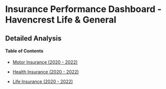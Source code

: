 # Insurance Performance Dashboard - Havencrest Life & General

## Detailed Analysis
#### Table of Contents
- [Motor Insurance (2020 - 2022)](#motor-insurance)

- [Health Insurance (2020 - 2022)](#health-insurance)

- [Life Insurance (2020 - 2022)](#life-insurance)


